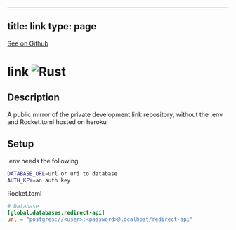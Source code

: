 
---
title: link
type: page
---

[See on Github](https://github.com/jakeroggenbuck/link/)

# link ![Rust](https://img.shields.io/github/workflow/status/jakeroggenbuck/link/Rust?style=for-the-badge)

## Description
A public mirror of the private development link repository, without the .env and Rocket.toml hosted on heroku

## Setup
.env needs the following
```sh
DATABASE_URL=url or uri to database
AUTH_KEY=an auth key
```
Rocket.toml
```toml
# Database
[global.databases.redirect-api]
url = "postgres://<user>:<password>@localhost/redirect-api"
```
